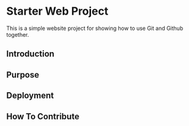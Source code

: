 # Starter Web Project

This is a simple website project for showing how to use Git and Github together.

## Introduction



## Purpose

## Deployment

## How To Contribute